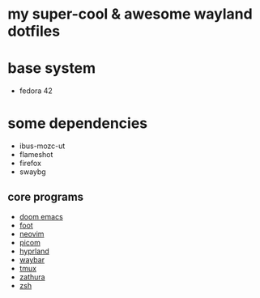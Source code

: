 # my super-cool & awesome wayland dotfiles

# base system
- fedora 42

# some dependencies
- ibus-mozc-ut
- flameshot
- firefox
- swaybg

## core programs
- [doom emacs](https://github.com/tokisuno/dotfiles/tree/main/.config/doom)
- [foot](https://github.com/tokisuno/dotfiles/tree/main/.config/foot)
- [neovim](https://github.com/tokisuno/dotfiles/tree/main/.config/nvim)
- [picom](https://github.com/tokisuno/dotfiles/tree/main/.config/picom)
- [hyprland](https://github.com/tokisuno/dotfiles/tree/main/.config/hypr)
- [waybar](https://github.com/tokisuno/dotfiles/tree/main/.config/waybar)
- [tmux](https://github.com/tokisuno/dotfiles/tree/main/.config/tmux)
- [zathura](https://github.com/tokisuno/dotfiles/tree/main/.config/zathura)
- [zsh](https://github.com/tokisuno/dotfiles/tree/main/.config/zsh)
